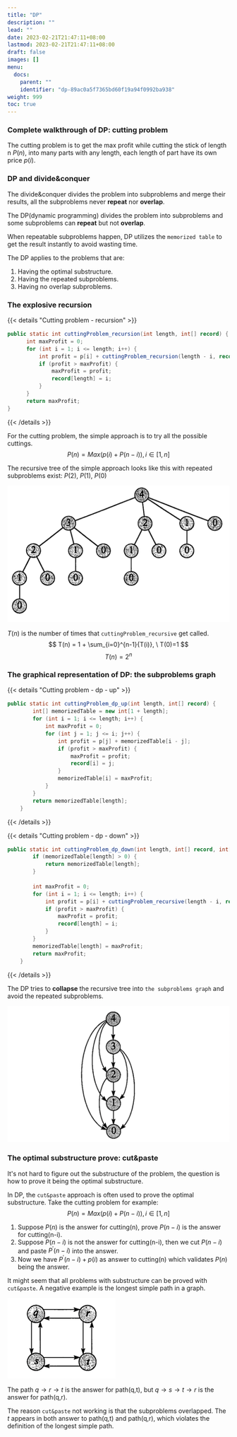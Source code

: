 ```yaml
---
title: "DP"
description: ""
lead: ""
date: 2023-02-21T21:47:11+08:00
lastmod: 2023-02-21T21:47:11+08:00
draft: false
images: []
menu:
  docs:
    parent: ""
    identifier: "dp-89ac0a5f7365bd60f19a94f0992ba938"
weight: 999
toc: true
---
```

### Complete walkthrough of DP: cutting problem
The cutting problem is to get the max profit while cutting the stick of length n $P(n)$, into many parts with any length, each
length of part have its own price $p(i)$.

### DP and divide&conquer
The divide&conquer divides the problem into subproblems and merge their results, all the subproblems never **repeat** nor **overlap**.

The DP(dynamic programming) divides the problem into subproblems and some subproblems can **repeat** but not **overlap**.

When repeatable subproblems happen, DP utilizes the `memorized table` to get the result instantly to avoid wasting time.

The DP applies to the problems that are:
1. Having the optimal substructure.
2. Having the repeated subproblems.
3. Having no overlap subproblems.

### The explosive recursion
{{< details "Cutting problem - recursion" >}}
```java
public static int cuttingProblem_recursion(int length, int[] record) {
      int maxProfit = 0;
      for (int i = 1; i <= length; i++) {
          int profit = p[i] + cuttingProblem_recursion(length - i, record);
          if (profit > maxProfit) {
              maxProfit = profit;
              record[length] = i;
          }
      }
      return maxProfit;
}
```
{{< /details >}}

For the cutting problem, the simple approach is to try all the possible cuttings.
$$ P(n)=Max(p(i) + P(n-i)), i \in [1,n] $$

The recursive tree of the simple approach looks like this with repeated subproblems exist: $P(2), \ P(1), \ P(0)$

![img.png](images/dp_cutting_recursive_tree.png)

$T(n)$ is the number of times that `cuttingProblem_recursive` get called.
$$ T(n) = 1 + \sum_{i=0}^{n-1}{T(i)}, \ T(0)=1 $$
$$ T(n) = 2^n $$

### The graphical representation of DP: the subproblems graph
{{< details "Cutting problem - dp - up" >}}
```java
public static int cuttingProblem_dp_up(int length, int[] record) {
        int[] memorizedTable = new int[1 + length];
        for (int i = 1; i <= length; i++) {
            int maxProfit = 0;
            for (int j = 1; j <= i; j++) {
                int profit = p[j] + memorizedTable[i - j];
                if (profit > maxProfit) {
                    maxProfit = profit;
                    record[i] = j;
                }
                memorizedTable[i] = maxProfit;
            }
        }
        return memorizedTable[length];
    }

```
{{< /details >}}

{{< details "Cutting problem - dp - down" >}}
```java
public static int cuttingProblem_dp_down(int length, int[] record, int[] memorizedTable) {
        if (memorizedTable[length] > 0) {
            return memorizedTable[length];
        }

        int maxProfit = 0;
        for (int i = 1; i <= length; i++) {
            int profit = p[i] + cuttingProblem_recursive(length - i, record);
            if (profit > maxProfit) {
                maxProfit = profit;
                record[length] = i;
            }
        }
        memorizedTable[length] = maxProfit;
        return maxProfit;
    }
```
{{< /details >}}

The DP tries to **collapse** the recursive tree into `the subproblems graph` and avoid the repeated subproblems.

![img.png](images/dp_cutting_dp.png)


### The optimal substructure prove: cut&paste
It's not hard to figure out the substructure of the problem, the question is how to prove it being the optimal substructure.

In DP, the `cut&paste` approach is often used to prove the optimal substructure. Take the cutting problem for example:
$$ P(n)=Max(p(i) + P(n-i)), i \in [1,n] $$

1. Suppose $P(n)$ is the answer for cutting(n), prove $P(n-i)$ is the answer for cutting(n-i).
2. Suppose $P(n-i)$ is not the answer for cutting(n-i), then we cut $P(n-i)$ and paste $P^'(n-i)$ into the answer.
3. Now we have $P^'(n-i) + p(i)$ as answer to cutting(n) which validates $P(n)$ being the answer.

It might seem that all problems with substructure can be proved with `cut&paste`. A negative example is the longest simple
path in a graph.

![img.png](images/longest_simple_path.png)

The path $q \to r \to t$ is the answer for path(q,t), but $q \to s \to t \to r$ is the answer for path(q,r).

The reason `cut&paste` not working is that the subproblems overlapped. The $t$ appears in both answer to path(q,t) and path(q,r),
which violates the definition of the longest simple path.
